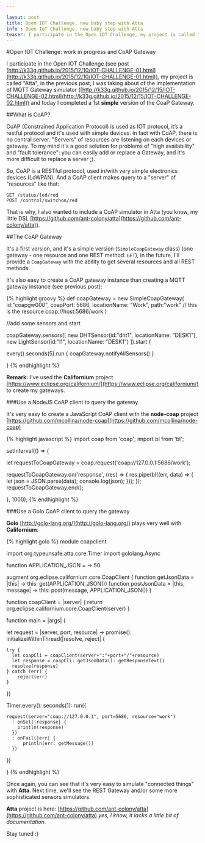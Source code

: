 ```yaml
---

layout: post
title: Open IOT Challenge, new baby step with Atta
info : Open IoT Challenge, new baby step with Atta
teaser: I participate in the Open IOT Challenge, my project is called "Atta", and today I completed a 1st version of the CoAP Gateway
---
```


#Open IOT Challenge: work in progress and CoAP Gateway

I participate in the Open IOT Challenge (see post [http://k33g.github.io/2015/12/10/IOT-CHALLENGE-01.html](http://k33g.github.io/2015/12/10/IOT-CHALLENGE-01.html)), my project is called "Atta", in the previous post, I was taking about of the implementation of MQTT Gateway simulator ([http://k33g.github.io/2015/12/15/IOT-CHALLENGE-02.html](http://k33g.github.io/2015/12/15/IOT-CHALLENGE-02.html)) and today I completed a 1st **simple** version of the CoaP Gateway.

##What is CoAP?

CoAP (Constrained Application Protocol) is used as IOT protocol, it’s a restful protocol and it's used with simple devices. in fact with CoAP, there is no central server. "Servers" of resources are listening on each devices or gateway. 
To my mind it's a good solution for problems of "high availability" and "fault tolerance": you can easily add or replace a Gateway, and it's more difficult to replace a server ;).

So, CoAP is a RESTful protocol, used in/with very simple electronics devices (LoWPAN). And a CoAP client makes query to a "server" of "resources" like that:

    GET /status/led/red
    POST /control/switchon/red

That is why, I also wanted to include a CoAP simulator in Atta (you know, my little DSL [https://github.com/ant-colony/atta](https://github.com/ant-colony/atta)).

##The CoAP Gateway

It's a first version, and it's a simple version (`SimpleCoapGateway` class) (one gateway - one resource and one REST method: `GET`), in the future, I'll provide a `CoapGateway` with the ability to get several resources and all REST methods.

It's also easy to create a CoAP gateway instance than creating a MQTT gateway instance (see previous post):

{% highlight groovy %}
def coapGateway = new SimpleCoapGateway(
  id:"coapgw000", 
  coapPort: 5686, 
  locationName: "Work", 
  path:"work" // this is the resource coap://host:5686/work
)

//add some sensors and start

coapGateway.sensors([
  new DHTSensor(id:"dht1", locationName: "DESK1"),
  new LightSensor(id:"l1", locationName: "DESK1")
]).start {

  every().seconds(5).run {
    coapGateway.notifyAllSensors()
  }

}
{% endhighlight %}

**Remark:** I've used the **Californium** project [https://www.eclipse.org/californium/](https://www.eclipse.org/californium/) to create my gateways.

###Use a NodeJS CoAP client to query the gateway

It's very easy to create a JavaScript CoAP client with the **node-coap** project [https://github.com/mcollina/node-coap](https://github.com/mcollina/node-coap)

{% highlight javascript %}
import coap from 'coap';
import bl from 'bl';

setInterval(() => {

  let requestToCoapGateway   = coap.request('coap://127.0.0.1:5686/work');

  requestToCoapGateway.on('response', (res) => {
    res.pipe(bl((err, data) => {
      let json = JSON.parse(data);
      console.log(json);
    }));
  });
  requestToCoapGateway.end();

}, 1000);
{% endhighlight %}


###Use a Golo CoAP client to query the gateway

**Golo** [http://golo-lang.org/](http://golo-lang.org/)  plays very well with **Californium**:

{% highlight golo %}
module coapclient

import org.typeunsafe.atta.core.Timer
import gololang.Async

function APPLICATION_JSON = -> 50

augment org.eclipse.californium.core.CoapClient {
  function getJsonData = |this| ->  this: get(APPLICATION_JSON())
  function postJsonData = |this, message| -> this: post(message, APPLICATION_JSON())
}

function coapClient = |server| {
  return org.eclipse.californium.core.CoapClient(server)
}

function main = |args| {

  let request = |server, port, resource| -> promise(): initializeWithinThread(|resolve, reject| {

    try {
      let coapCli = coapClient(server+":"+port+"/"+resource)
      let response = coapCli: getJsonData(): getResponseText()
      resolve(response)
    } catch (err) {
        reject(err)
    }
  })

  Timer.every(): seconds(1): run({

    request(server="coap://127.0.0.1", port=5686, resource="work")
      : onSet(|response| {
        println(response)
      })
      : onFail(|err| {
          println(err: getMessage())
      })

  })

}
{% endhighlight %}

Once again, you can see that it's very easy to simulate "connected things" with **Atta**. Next time, we'll see the REST Gateway and/or some more sophisticated sensors simulators.

**Atta** project is here: [https://github.com/ant-colony/atta](https://github.com/ant-colony/atta) *yes, I know, it lacks a little bit of documentation*.

Stay tuned :)






